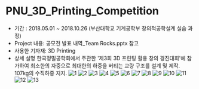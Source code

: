 # PNU_3D_Printing_Competition
- 기간 : 2018.05.01 ~ 2018.10.26 (부산대학교 기계공학부 창의적공학설계 실습 과정)
- Project 내용: 공모전 발표 내역_Team Rocks.pptx 참고
- 사용한 기자재: 3D Printing
- 상세 설명
한국정밀공학회에서 주관한 '제3회 3D 프린팅 활용 창의 경진대회'에 참가하여 최소한의 자중으로 최대한의 하중을 버티는 교량 구조를 설계 및 제작. 107kg의 수직하중 지지.
![1](https://github.com/MooDongLee/PNU_3D_Printing_Competition/assets/47058935/e8a22d56-5a10-44a9-b9d0-c9e45008df3b)
![2](https://github.com/MooDongLee/PNU_3D_Printing_Competition/assets/47058935/b2458ec3-3e25-46cb-92b8-4617caada280)
![3](https://github.com/MooDongLee/PNU_3D_Printing_Competition/assets/47058935/8ba73ac5-b28c-413d-89e1-37f18d28b96e)
![4](https://github.com/MooDongLee/PNU_3D_Printing_Competition/assets/47058935/04eb50bd-57a9-4ea2-b038-42528058db66)
![5](https://github.com/MooDongLee/PNU_3D_Printing_Competition/assets/47058935/f71edcff-8a1a-4dc6-bfab-c842afb1d410)
![6](https://github.com/MooDongLee/PNU_3D_Printing_Competition/assets/47058935/4919397f-02df-4feb-950d-05ecdb944438)
![7](https://github.com/MooDongLee/PNU_3D_Printing_Competition/assets/47058935/39f6b7a0-d6d7-4e43-8bf1-483af84bfbdf)
![8](https://github.com/MooDongLee/PNU_3D_Printing_Competition/assets/47058935/ab3af768-f606-46e7-ad98-07c97e20ad09)
![9](https://github.com/MooDongLee/PNU_3D_Printing_Competition/assets/47058935/b7c1a303-73a0-4c7f-9819-5710394b1976)
![10](https://github.com/MooDongLee/PNU_3D_Printing_Competition/assets/47058935/b78b25a7-ea4e-4042-94c6-acdff4763266)
![11](https://github.com/MooDongLee/PNU_3D_Printing_Competition/assets/47058935/71082e20-c3e7-49f0-b92e-4dd5a610ddbd)
![12](https://github.com/MooDongLee/PNU_3D_Printing_Competition/assets/47058935/52c903ea-e11d-4989-aa41-5baf3f7a7434)
![13](https://github.com/MooDongLee/PNU_3D_Printing_Competition/assets/47058935/99e2d531-62f1-48a1-97ba-59848b683936)
